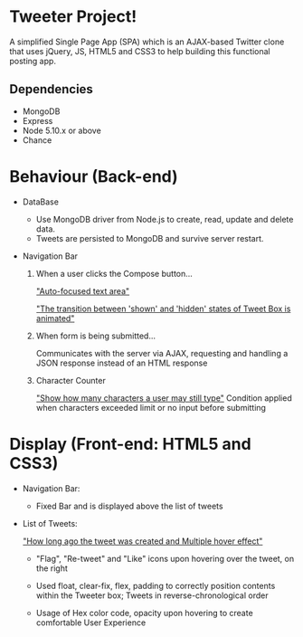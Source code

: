 # Tweeter Project!

A simplified Single Page App (SPA) which is an AJAX-based Twitter clone that uses jQuery, JS, HTML5 and CSS3 to help building this functional posting app.

## Dependencies

- MongoDB
- Express
- Node 5.10.x or above
- Chance

# Behaviour (Back-end)

- DataBase

  - Use MongoDB driver from Node.js to create, read, update and delete data.
  - Tweets are persisted to MongoDB and survive server restart.

- Navigation Bar

  1. When a user clicks the Compose button...

      ["Auto-focused text area"](https://github.com/alynnlp/tweeter/blob/master/docs/composeBox.png?raw=true)

      ["The transition between 'shown' and 'hidden' states of Tweet Box is animated"](https://github.com/alynnlp/tweeter/blob/master/docs/toggleBox.png?raw=true)

  2. When form is being submitted...

      Communicates with the server via AJAX, requesting and handling a JSON response instead of an HTML response

  3. Character Counter

      ["Show how many characters a user may still type"](https://github.com/alynnlp/tweeter/blob/master/docs/characterCount.png?raw=true)
      Condition applied when characters exceeded limit or no input before submitting


# Display (Front-end: HTML5 and CSS3)

- Navigation Bar:

  - Fixed Bar and is displayed above the list of tweets

- List of Tweets:

  ["How long ago the tweet was created and Multiple hover effect"](https://github.com/alynnlp/tweeter/blob/master/docs/dayscountAndHover.png?raw=true)

  - "Flag", "Re-tweet" and "Like" icons upon hovering over the tweet, on the right

  - Used float, clear-fix, flex, padding to correctly position contents within the Tweeter box; Tweets in reverse-chronological order

  - Usage of Hex color code, opacity upon hovering to create comfortable User Experience
